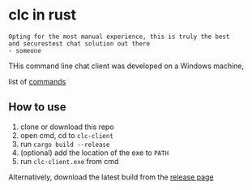 # clc in rust
    Opting for the most manual experience, this is truly the best
    and securestest chat solution out there
    - someone

THis command line chat client was developed on a Windows machine, 

list of [commands](clc-client/command-help.md)

## How to use
1. clone or download this repo
2. open cmd, cd to `clc-client`
3. run `cargo build --release`
4. (optional) add the location of the exe to `PATH`
5. run `clc-client.exe` from cmd

Alternatively, download the latest build from the [release page]() 